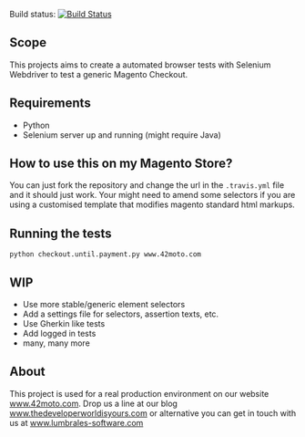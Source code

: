 Build status: [![Build Status](https://travis-ci.org/javilumbrales/magento-selenium-checkout.svg?branch=master)](https://travis-ci.org/javilumbrales/magento-selenium-checkout)

## Scope
This projects aims to create a automated browser tests with Selenium Webdriver to test a generic Magento Checkout.

## Requirements

- Python
- Selenium server up and running (might require Java)

## How to use this on my Magento Store?

You can just fork the repository and change the url in the `.travis.yml` file and it should just work. Your might need to amend some selectors if you are using a customised template that modifies magento standard html markups.

## Running the tests

```python checkout.until.payment.py www.42moto.com```

## WIP

- Use more stable/generic element selectors
- Add a settings file for selectors, assertion texts, etc.
- Use Gherkin like tests
- Add logged in tests
- many, many more

## About

This project is used for a real production environment on our website www.42moto.com.
Drop us a line at our blog www.thedeveloperworldisyours.com or alternative you can get in touch with us at www.lumbrales-software.com

